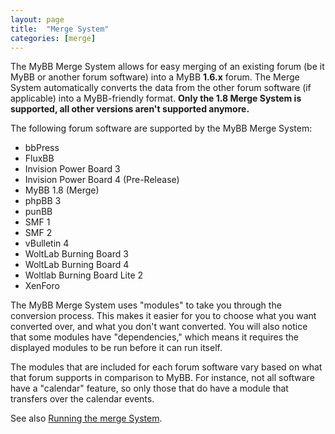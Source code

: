 ```yaml
---
layout: page
title:  "Merge System"
categories: [merge]
---
```


The MyBB Merge System allows for easy merging of an existing forum (be it MyBB or another forum software) into a MyBB <b>1.6.x</b> forum. The Merge System automatically converts the data from the other forum software (if applicable) into a MyBB-friendly format.
**Only the 1.8 Merge System is supported, all other versions aren't supported anymore.**

The following forum software are supported by the MyBB Merge System:
- bbPress
- FluxBB
- Invision Power Board 3
- Invision Power Board 4 (Pre-Release)
- MyBB 1.8 (Merge)
- phpBB 3
- punBB
- SMF 1
- SMF 2
- vBulletin 4
- WoltLab Burning Board 3
- WoltLab Burning Board 4
- Woltlab Burning Board Lite 2
- XenForo

The MyBB Merge System uses "modules" to take you through the conversion process. This makes it easier for you to choose what you want converted over, and what you don't want converted. You will also notice that some modules have "dependencies," which means it requires the displayed modules to be run before it can run itself.

The modules that are included for each forum software vary based on what that forum supports in comparison to MyBB. For instance, not all software have a "calendar" feature, so only those that do have a module that transfers over the calendar events.

See also [Running the merge System](running).